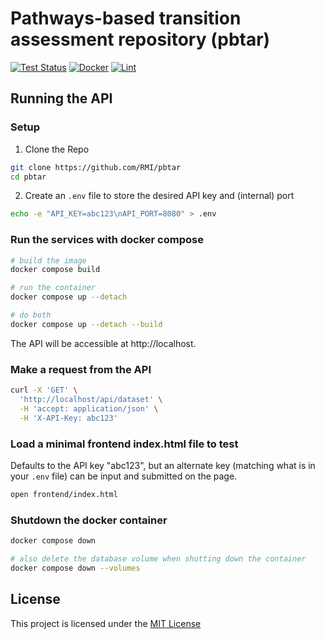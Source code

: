 # Pathways-based transition assessment repository (pbtar)

[![Test Status](https://github.com/RMI/pbtar/actions/workflows/api-test.yml/badge.svg?branch=main)](https://github.com/RMI/pbtar/actions/workflows/api-test.yml)
[![Docker](https://github.com/RMI/pbtar/actions/workflows/api-docker-build-and-push.yml/badge.svg?branch=main)](https://github.com/RMI/pbtar/actions/workflows/api-docker-build-and-push.yml)
[![Lint](https://github.com/RMI/pbtar/actions/workflows/api-lint.yml/badge.svg?branch=main)](https://github.com/RMI/pbtar/actions/workflows/api-lint.yml)

## Running the API

### Setup

1. Clone the Repo

```sh
git clone https://github.com/RMI/pbtar
cd pbtar
```

2. Create an `.env` file to store the desired API key and (internal) port
```sh
echo -e "API_KEY=abc123\nAPI_PORT=8080" > .env
```

### Run the services with docker compose

```sh
# build the image
docker compose build

# run the container
docker compose up --detach

# do both
docker compose up --detach --build
```

The API will be accessible at http://localhost.

### Make a request from the API

```sh
curl -X 'GET' \
  'http://localhost/api/dataset' \
  -H 'accept: application/json' \
  -H 'X-API-Key: abc123'
```

### Load a minimal frontend index.html file to test

Defaults to the API key "abc123", but an alternate key (matching what is in your `.env` file) can be input and submitted on the page.

```sh
open frontend/index.html
```

### Shutdown the docker container

```sh
docker compose down

# also delete the database volume when shutting down the container
docker compose down --volumes
```

## License
 This project is licensed under the [MIT License](LICENSE.txt) 
